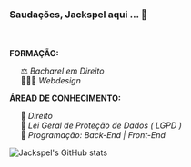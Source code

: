 ### Saudações, Jackspel aqui  ...  👋

<br><br>
<b>FORMAÇÃO: </b> <br>

&nbsp;&nbsp;&nbsp;&nbsp; ⚖️ <i> Bacharel em Direito </i> <br>
&nbsp;&nbsp;&nbsp;&nbsp; 🧑🏽‍💻 <i> Webdesign </i> <br>

<b>ÁREAD DE CONHECIMENTO: </b> <br>

&nbsp;&nbsp;&nbsp;&nbsp; 🔴 <i> Direito </i> <br>
&nbsp;&nbsp;&nbsp;&nbsp; 🔴 <i> Lei Geral de Proteção de Dados ( LGPD ) </i> <br>
&nbsp;&nbsp;&nbsp;&nbsp; 🔴 <i> Programação: Back-End | Front-End </i> <br>

![Jackspel's GitHub stats](https://github-readme-stats.vercel.app/api?username=jackspel&show_icons=true&theme=dark)


<br>

